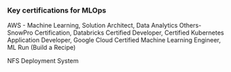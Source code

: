 ### Key certifications for MLOps

AWS - Machine Learning, Solution Architect, Data Analytics
Others- SnowPro Certification, Databricks Certified Developer, Certified Kubernetes Application Developer, Google Cloud Certified Machine Learning Engineer, ML Run (Build a Recipe)

NFS Deployment System